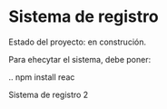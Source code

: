 <h1>Sistema de registro</h1>

Estado del proyecto: en construción. 

Para ehecytar el sistema, debe poner:

.. npm install reac

Sistema de registro 2
